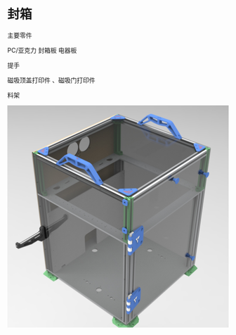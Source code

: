 # 封箱

主要零件

PC/亚克力 封箱板 电器板

提手

磁吸顶盖打印件  、磁吸门打印件

料架


![](https://github.com/thunder439/VRBOT/blob/main/%E5%B0%81%E7%AE%B1/%E5%B0%81%E7%AE%B1.jpg)

